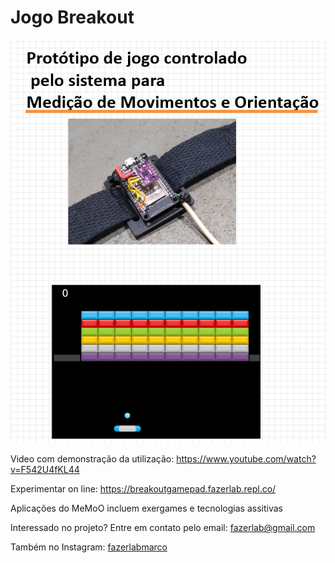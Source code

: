 # Jogo Breakout 
![breakoutcapa](docs/capa.png)

Video com demonstração da utilização:
https://www.youtube.com/watch?v=F542U4fKL44

Experimentar on line: https://breakoutgamepad.fazerlab.repl.co/

Aplicações do MeMoO incluem exergames e tecnologias assitivas

Interessado no projeto? Entre em contato pelo email: fazerlab@gmail.com

Também no Instagram: 
[fazerlabmarco](https://www.instagram.com/fazerlabmarco/)
